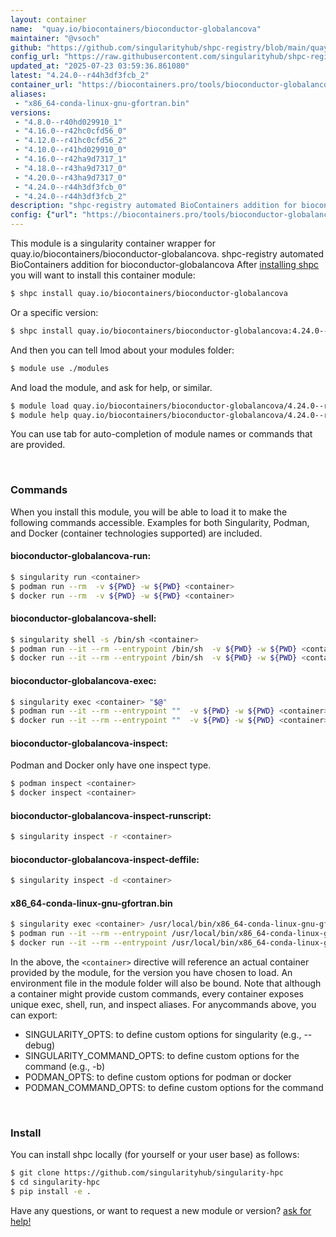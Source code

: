 ```yaml
---
layout: container
name:  "quay.io/biocontainers/bioconductor-globalancova"
maintainer: "@vsoch"
github: "https://github.com/singularityhub/shpc-registry/blob/main/quay.io/biocontainers/bioconductor-globalancova/container.yaml"
config_url: "https://raw.githubusercontent.com/singularityhub/shpc-registry/main/quay.io/biocontainers/bioconductor-globalancova/container.yaml"
updated_at: "2025-07-23 03:59:36.861080"
latest: "4.24.0--r44h3df3fcb_2"
container_url: "https://biocontainers.pro/tools/bioconductor-globalancova"
aliases:
 - "x86_64-conda-linux-gnu-gfortran.bin"
versions:
 - "4.8.0--r40hd029910_1"
 - "4.16.0--r42hc0cfd56_0"
 - "4.12.0--r41hc0cfd56_2"
 - "4.10.0--r41hd029910_0"
 - "4.16.0--r42ha9d7317_1"
 - "4.18.0--r43ha9d7317_0"
 - "4.20.0--r43ha9d7317_0"
 - "4.24.0--r44h3df3fcb_0"
 - "4.24.0--r44h3df3fcb_2"
description: "shpc-registry automated BioContainers addition for bioconductor-globalancova"
config: {"url": "https://biocontainers.pro/tools/bioconductor-globalancova", "maintainer": "@vsoch", "description": "shpc-registry automated BioContainers addition for bioconductor-globalancova", "latest": {"4.24.0--r44h3df3fcb_2": "sha256:7940928e5cce158d4ec189c7a64ab8cf057a4a41ffd7b48eb20a80b35259d735"}, "tags": {"4.8.0--r40hd029910_1": "sha256:48fa31b9abc9c639ffe18c956bf9cfc4edd3d59502cd6394ba55c5d34ba3439f", "4.16.0--r42hc0cfd56_0": "sha256:e77e6ab8f53f5850c8d7289ffcc2cc474eadd66a15293f0537cf0120214f9702", "4.12.0--r41hc0cfd56_2": "sha256:778cc304a4c36ad072eaf43416d49ed9db07009219130d4f84cbfcb832155a32", "4.10.0--r41hd029910_0": "sha256:1012fd44ec127ec6368902cc4fd45bec8f302c94131cd63d2eccb05ea247e30b", "4.16.0--r42ha9d7317_1": "sha256:304e467341f7dc11b0b1723414f5596f62bc59fd6fcff613e453f0e279f4d219", "4.18.0--r43ha9d7317_0": "sha256:1021a7c6eefde28ec43f329bce4cb12c28271ccec4d2aa7d72df709d0c249627", "4.20.0--r43ha9d7317_0": "sha256:7d1c261aebfe7b5c0b30a1fb3ad2301034a2dc136debb399c7658c436a78769c", "4.24.0--r44h3df3fcb_0": "sha256:6b8ff780516781196e2aade0fd6e1c8af59e02c3d7c69ef8b996ddeb70a4c55f", "4.24.0--r44h3df3fcb_2": "sha256:7940928e5cce158d4ec189c7a64ab8cf057a4a41ffd7b48eb20a80b35259d735"}, "docker": "quay.io/biocontainers/bioconductor-globalancova", "aliases": {"x86_64-conda-linux-gnu-gfortran.bin": "/usr/local/bin/x86_64-conda-linux-gnu-gfortran.bin"}}
---
```


This module is a singularity container wrapper for quay.io/biocontainers/bioconductor-globalancova.
shpc-registry automated BioContainers addition for bioconductor-globalancova
After [installing shpc](#install) you will want to install this container module:


```bash
$ shpc install quay.io/biocontainers/bioconductor-globalancova
```

Or a specific version:

```bash
$ shpc install quay.io/biocontainers/bioconductor-globalancova:4.24.0--r44h3df3fcb_2
```

And then you can tell lmod about your modules folder:

```bash
$ module use ./modules
```

And load the module, and ask for help, or similar.

```bash
$ module load quay.io/biocontainers/bioconductor-globalancova/4.24.0--r44h3df3fcb_2
$ module help quay.io/biocontainers/bioconductor-globalancova/4.24.0--r44h3df3fcb_2
```

You can use tab for auto-completion of module names or commands that are provided.

<br>

### Commands

When you install this module, you will be able to load it to make the following commands accessible.
Examples for both Singularity, Podman, and Docker (container technologies supported) are included.

#### bioconductor-globalancova-run:

```bash
$ singularity run <container>
$ podman run --rm  -v ${PWD} -w ${PWD} <container>
$ docker run --rm  -v ${PWD} -w ${PWD} <container>
```

#### bioconductor-globalancova-shell:

```bash
$ singularity shell -s /bin/sh <container>
$ podman run --it --rm --entrypoint /bin/sh  -v ${PWD} -w ${PWD} <container>
$ docker run --it --rm --entrypoint /bin/sh  -v ${PWD} -w ${PWD} <container>
```

#### bioconductor-globalancova-exec:

```bash
$ singularity exec <container> "$@"
$ podman run --it --rm --entrypoint ""  -v ${PWD} -w ${PWD} <container> "$@"
$ docker run --it --rm --entrypoint ""  -v ${PWD} -w ${PWD} <container> "$@"
```

#### bioconductor-globalancova-inspect:

Podman and Docker only have one inspect type.

```bash
$ podman inspect <container>
$ docker inspect <container>
```

#### bioconductor-globalancova-inspect-runscript:

```bash
$ singularity inspect -r <container>
```

#### bioconductor-globalancova-inspect-deffile:

```bash
$ singularity inspect -d <container>
```


#### x86_64-conda-linux-gnu-gfortran.bin

```bash
$ singularity exec <container> /usr/local/bin/x86_64-conda-linux-gnu-gfortran.bin
$ podman run --it --rm --entrypoint /usr/local/bin/x86_64-conda-linux-gnu-gfortran.bin   -v ${PWD} -w ${PWD} <container> -c " $@"
$ docker run --it --rm --entrypoint /usr/local/bin/x86_64-conda-linux-gnu-gfortran.bin   -v ${PWD} -w ${PWD} <container> -c " $@"
```



In the above, the `<container>` directive will reference an actual container provided
by the module, for the version you have chosen to load. An environment file in the
module folder will also be bound. Note that although a container
might provide custom commands, every container exposes unique exec, shell, run, and
inspect aliases. For anycommands above, you can export:

 - SINGULARITY_OPTS: to define custom options for singularity (e.g., --debug)
 - SINGULARITY_COMMAND_OPTS: to define custom options for the command (e.g., -b)
 - PODMAN_OPTS: to define custom options for podman or docker
 - PODMAN_COMMAND_OPTS: to define custom options for the command

<br>

### Install

You can install shpc locally (for yourself or your user base) as follows:

```bash
$ git clone https://github.com/singularityhub/singularity-hpc
$ cd singularity-hpc
$ pip install -e .
```

Have any questions, or want to request a new module or version? [ask for help!](https://github.com/singularityhub/singularity-hpc/issues)